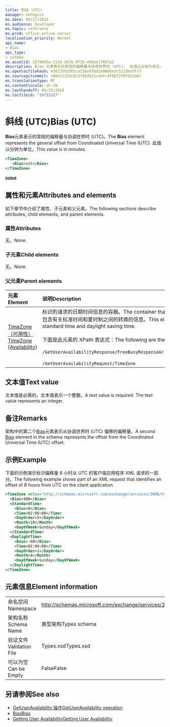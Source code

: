 ```yaml
---
title: 斜线 (UTC)
manager: sethgros
ms.date: 09/17/2015
ms.audience: Developer
ms.topic: reference
ms.prod: office-online-server
localization_priority: Normal
api_name:
- Bias
api_type:
- schema
ms.assetid: 15790d5a-5134-457b-8f2b-d9dee1f807a2
description: Bias 元素表示的常规的偏移量与协调世界时 (UTC)。 此值以分钟为单位。
ms.openlocfilehash: 43613593565ca15be97bd2a98dbe5c512dbe5fc7
ms.sourcegitcommit: 34041125dc8c5f993b21cebfc4f8b72f0fd2cb6f
ms.translationtype: MT
ms.contentlocale: zh-CN
ms.lasthandoff: 06/25/2018
ms.locfileid: "19753327"
---
```

# <a name="bias-utc"></a><span data-ttu-id="8a31f-104">斜线 (UTC)</span><span class="sxs-lookup"><span data-stu-id="8a31f-104">Bias (UTC)</span></span>

<span data-ttu-id="8a31f-105">**Bias**元素表示的常规的偏移量与协调世界时 (UTC)。</span><span class="sxs-lookup"><span data-stu-id="8a31f-105">The **Bias** element represents the general offset from Coordinated Universal Time (UTC).</span></span> <span data-ttu-id="8a31f-106">此值以分钟为单位。</span><span class="sxs-lookup"><span data-stu-id="8a31f-106">This value is in minutes.</span></span> 
  
```xml
<TimeZone>
   <Bias>int</Bias>
</TimeZone>
```

<span data-ttu-id="8a31f-107">**int**</span><span class="sxs-lookup"><span data-stu-id="8a31f-107">**int**</span></span>

## <a name="attributes-and-elements"></a><span data-ttu-id="8a31f-108">属性和元素</span><span class="sxs-lookup"><span data-stu-id="8a31f-108">Attributes and elements</span></span>

<span data-ttu-id="8a31f-109">如下章节中介绍了属性、子元素和父元素。</span><span class="sxs-lookup"><span data-stu-id="8a31f-109">The following sections describe attributes, child elements, and parent elements.</span></span>
  
### <a name="attributes"></a><span data-ttu-id="8a31f-110">属性</span><span class="sxs-lookup"><span data-stu-id="8a31f-110">Attributes</span></span>

<span data-ttu-id="8a31f-111">无。</span><span class="sxs-lookup"><span data-stu-id="8a31f-111">None.</span></span>
  
### <a name="child-elements"></a><span data-ttu-id="8a31f-112">子元素</span><span class="sxs-lookup"><span data-stu-id="8a31f-112">Child elements</span></span>

<span data-ttu-id="8a31f-113">无。</span><span class="sxs-lookup"><span data-stu-id="8a31f-113">None.</span></span>
  
### <a name="parent-elements"></a><span data-ttu-id="8a31f-114">父元素</span><span class="sxs-lookup"><span data-stu-id="8a31f-114">Parent elements</span></span>

|<span data-ttu-id="8a31f-115">**元素**</span><span class="sxs-lookup"><span data-stu-id="8a31f-115">**Element**</span></span>|<span data-ttu-id="8a31f-116">**说明**</span><span class="sxs-lookup"><span data-stu-id="8a31f-116">**Description**</span></span>|
|:-----|:-----|
|[<span data-ttu-id="8a31f-117">TimeZone （可用性）</span><span class="sxs-lookup"><span data-stu-id="8a31f-117">TimeZone (Availability)</span></span>](timezone-availability.md) <br/> | <span data-ttu-id="8a31f-118">标识的请求的日期时间信息的容器。</span><span class="sxs-lookup"><span data-stu-id="8a31f-118">The container that identifies the date-time information of the request.</span></span> <span data-ttu-id="8a31f-119">此元素包含有关标准时间和夏时制之间的转换的信息。</span><span class="sxs-lookup"><span data-stu-id="8a31f-119">This element contains information about the transition between standard time and daylight saving time.</span></span>  <br/><br/><span data-ttu-id="8a31f-120">下面是此元素的 XPath 表达式：</span><span class="sxs-lookup"><span data-stu-id="8a31f-120">The following are the XPath expressions to this element:</span></span><br/><br/>   `/GetUserAvailabilityResponse/FreeBusyResponseArray/FreeBusyResponse/FreeBusyView/WorkingHours/TimeZone` <br/><br/>`/GetUserAvailabilityRequest/TimeZone` <br/> |
   
## <a name="text-value"></a><span data-ttu-id="8a31f-121">文本值</span><span class="sxs-lookup"><span data-stu-id="8a31f-121">Text value</span></span>

<span data-ttu-id="8a31f-p104">文本值是必需的。文本值表示一个整数。</span><span class="sxs-lookup"><span data-stu-id="8a31f-p104">A text value is required. The text value represents an integer.</span></span>
  
## <a name="remarks"></a><span data-ttu-id="8a31f-124">备注</span><span class="sxs-lookup"><span data-stu-id="8a31f-124">Remarks</span></span>

<span data-ttu-id="8a31f-125">架构中的第二个[Bias](bias.md)元素表示从协调世界时 (UTC) 偏移的偏移量。</span><span class="sxs-lookup"><span data-stu-id="8a31f-125">A second [Bias](bias.md) element in the schema represents the offset from the Coordinated Universal Time (UTC) offset.</span></span> 
  
## <a name="example"></a><span data-ttu-id="8a31f-126">示例</span><span class="sxs-lookup"><span data-stu-id="8a31f-126">Example</span></span>

<span data-ttu-id="8a31f-127">下面的示例演示标识偏移量 8 小时从 UTC 的客户端应用程序 XML 请求的一部分。</span><span class="sxs-lookup"><span data-stu-id="8a31f-127">The following example shows part of an XML request that identifies an offset of 8 hours from UTC on the client application.</span></span>
  
```xml
<TimeZone xmlns="http://schemas.microsoft.com/exchange/services/2006/types">
  <Bias>480</Bias>
  <StandardTime>
    <Bias>0</Bias>
    <Time>02:00:00</Time>
    <DayOrder>5</DayOrder>
    <Month>10</Month>
    <DayOfWeek>Sunday</DayOfWeek>
  </StandardTime>
  <DaylightTime>
    <Bias>-60</Bias>
    <Time>02:00:00</Time>
    <DayOrder>1</DayOrder>
    <Month>4</Month>
    <DayOfWeek>Sunday</DayOfWeek>
  </DaylightTime>
</TimeZone>
```

## <a name="element-information"></a><span data-ttu-id="8a31f-128">元素信息</span><span class="sxs-lookup"><span data-stu-id="8a31f-128">Element information</span></span>

|||
|:-----|:-----|
|<span data-ttu-id="8a31f-129">命名空间</span><span class="sxs-lookup"><span data-stu-id="8a31f-129">Namespace</span></span>  <br/> |http://schemas.microsoft.com/exchange/services/2006/types  <br/> |
|<span data-ttu-id="8a31f-130">架构名称</span><span class="sxs-lookup"><span data-stu-id="8a31f-130">Schema Name</span></span>  <br/> |<span data-ttu-id="8a31f-131">类型架构</span><span class="sxs-lookup"><span data-stu-id="8a31f-131">Types schema</span></span>  <br/> |
|<span data-ttu-id="8a31f-132">验证文件</span><span class="sxs-lookup"><span data-stu-id="8a31f-132">Validation File</span></span>  <br/> |<span data-ttu-id="8a31f-133">Types.xsd</span><span class="sxs-lookup"><span data-stu-id="8a31f-133">Types.xsd</span></span>  <br/> |
|<span data-ttu-id="8a31f-134">可以为空</span><span class="sxs-lookup"><span data-stu-id="8a31f-134">Can be Empty</span></span>  <br/> |<span data-ttu-id="8a31f-135">False</span><span class="sxs-lookup"><span data-stu-id="8a31f-135">False</span></span>  <br/> |
   
## <a name="see-also"></a><span data-ttu-id="8a31f-136">另请参阅</span><span class="sxs-lookup"><span data-stu-id="8a31f-136">See also</span></span>

- [<span data-ttu-id="8a31f-137">GetUserAvailability 操作</span><span class="sxs-lookup"><span data-stu-id="8a31f-137">GetUserAvailability operation</span></span>](getuseravailability-operation.md)  
- [<span data-ttu-id="8a31f-138">Bias</span><span class="sxs-lookup"><span data-stu-id="8a31f-138">Bias</span></span>](bias.md)
- [<span data-ttu-id="8a31f-139">Getting User Availability</span><span class="sxs-lookup"><span data-stu-id="8a31f-139">Getting User Availability</span></span>](http://msdn.microsoft.com/library/d4133fcb-9b0f-4e6b-aadf-a389da83516a%28Office.15%29.aspx)

